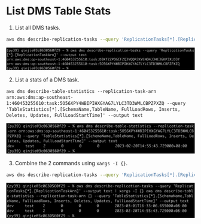 # List DMS Table Stats



1. List all DMS tasks.

```bash
aws dms describe-replication-tasks --query 'ReplicationTasks[*].[ReplicationTaskArn]' --output text
```

![image-20230301181012699](assets/List%20DMS%20Tasks%20Table%20Stats.assets/image-20230301181012699.png)

2. List a stats of a DMS task.

```
aws dms describe-table-statistics --replication-task-arn arn:aws:dms:ap-southeast-1:460453255610:task:5O56XPY4WBIPIHXGYAG7LYLC3TD3WMLCBPZPXZQ --query 'TableStatistics[*].[SchemaName,TableName, FullLoadRows, Inserts, Deletes, Updates, FullLoadStartTime]' --output text
```

![image-20230301181224753](assets/List%20DMS%20Tasks%20Table%20Stats.assets/image-20230301181224753.png)

3. Combine the 2 commands using `xargs -I {}`.

```bash
aws dms describe-replication-tasks --query 'ReplicationTasks[*].[ReplicationTaskArn]' --output text | xargs -I {} aws dms describe-table-statistics --replication-task-arn {} --query 'TableStatistics[*].[SchemaName,TableName, FullLoadRows, Inserts, Deletes, Updates, FullLoadStartTime]' --output text
```

![image-20230301181213579](assets/List%20DMS%20Tasks%20Table%20Stats.assets/image-20230301181213579.png)